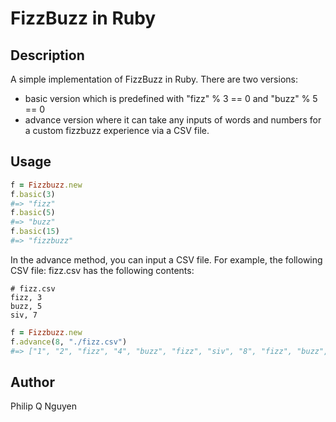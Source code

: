 # FizzBuzz in Ruby

## Description

A simple implementation of FizzBuzz in Ruby. There are two versions:
- basic version which is predefined with "fizz" % 3 == 0 and "buzz" % 5 == 0
- advance version where it can take any inputs of words and numbers for a custom fizzbuzz experience via a CSV file.

## Usage

``` ruby
f = Fizzbuzz.new
f.basic(3)
#=> "fizz"
f.basic(5)
#=> "buzz"
f.basic(15)
#=> "fizzbuzz"
```

In the advance method, you can input a CSV file. For example, the following CSV file: fizz.csv has the following contents:
```
# fizz.csv
fizz, 3
buzz, 5
siv, 7
```

``` ruby
f = Fizzbuzz.new
f.advance(8, "./fizz.csv")
#=> ["1", "2", "fizz", "4", "buzz", "fizz", "siv", "8", "fizz", "buzz", "11", "fizz", "13", "siv", "fizzbuzz"]
```
## Author

Philip Q Nguyen
